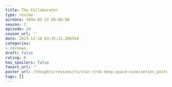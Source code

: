 ```yaml
---
title: The Collaborator
type: review
airdate: 1994-05-22 00:00:00
season: 2
episode: 24
season_url: ''
date: 2023-12-10 03:35:11.286594
categories:
- reviews
draft: false
rating: 0
has_spoilers: false
fanart_url: ''
poster_url: /thoughts/reviews/tv/star-trek-deep-space-nine/series_poster.jpg
tags: []
---
```


